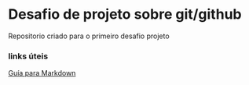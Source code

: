 #  Desafio de projeto sobre git/github
Repositorio criado para o primeiro desafio projeto 
### links úteis
[Guía para Markdown](https://www.markdownguide.org)

